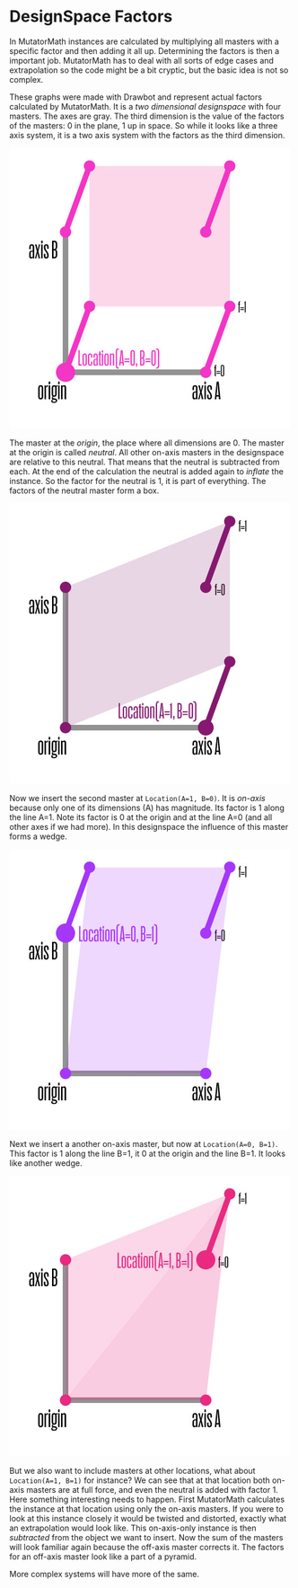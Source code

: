 DesignSpace Factors
===================

In MutatorMath instances are calculated by multiplying all masters with a specific factor and then adding it all up. Determining the factors is then a important job. MutatorMath has to deal with all sorts of edge cases and extrapolation so the code might be a bit cryptic, but the basic idea is not so complex. 

These graphs were made with Drawbot and represent actual factors calculated by MutatorMath. It is a <em>two dimensional designspace</em> with four masters. The axes are gray. The third dimension is the value of the factors of the masters: 0 in the plane, 1 up in space. So while it looks like a three axis system, it is a two axis system with the factors as the third dimension.

![master at the origin](designSpace_neutral.jpg)

The master at the <em>origin</em>, the place where all dimensions are 0. The master at the origin is called <em>neutral</em>. All other on-axis masters in the designspace are relative to this neutral. That means that the neutral is subtracted from each. At the end of the calculation the neutral is added again to <em>inflate</em> the instance. So the factor for the neutral is 1, it is part of everything. The factors of the neutral master form a box.

![on-axis master two](designSpace_on-axis-two.jpg)

Now we insert the second master at `Location(A=1, B=0)`. It is <em>on-axis</em> because only one of its dimensions (A) has magnitude. Its factor is 1 along the line A=1. Note its factor is 0 at the origin and at the line A=0 (and all other axes if we had more). In this designspace the influence of this master forms a wedge.

![on-axis master one](designSpace_on-axis-one.jpg)

Next we insert a another on-axis master, but now at `Location(A=0, B=1)`. This factor is 1 along the line B=1, it 0 at the origin and the line B=1. It looks like another wedge.

![off-axis master](designSpace_off-axis.jpg)

But we also want to include masters at other locations, what about `Location(A=1, B=1)` for instance? We can see that at that location both on-axis masters are at full force, and even the neutral is added with factor 1. Here something interesting needs to happen. First MutatorMath calculates the instance at that location using only the on-axis masters. If you were to look at this instance closely it would be twisted and distorted, exactly what an extrapolation would look like. This on-axis-only instance is then <em>subtracted</em> from the object we want to insert. Now the sum of the masters will look familiar again because the off-axis master corrects it. The factors for an off-axis master look like a part of a pyramid.

More complex systems will have more of the same. 
